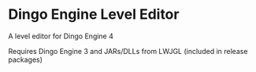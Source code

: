 # Dingo Engine Level Editor
 A level editor for Dingo Engine 4

Requires Dingo Engine 3 and JARs/DLLs from LWJGL (included in release packages)